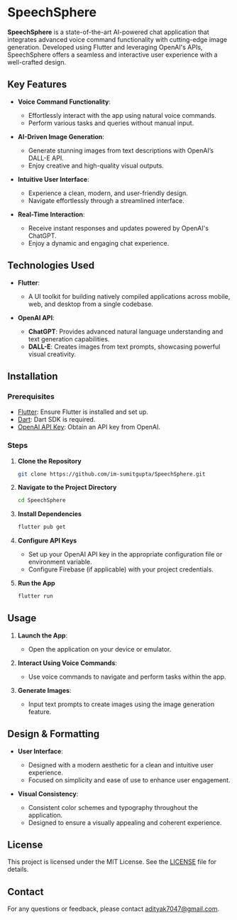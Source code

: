 # SpeechSphere

**SpeechSphere** is a state-of-the-art AI-powered chat application that integrates advanced voice command functionality with cutting-edge image generation. Developed using Flutter and leveraging OpenAI's APIs, SpeechSphere offers a seamless and interactive user experience with a well-crafted design.

## Key Features

- **Voice Command Functionality**: 
  - Effortlessly interact with the app using natural voice commands.
  - Perform various tasks and queries without manual input.

- **AI-Driven Image Generation**: 
  - Generate stunning images from text descriptions with OpenAI’s DALL-E API.
  - Enjoy creative and high-quality visual outputs.

- **Intuitive User Interface**: 
  - Experience a clean, modern, and user-friendly design.
  - Navigate effortlessly through a streamlined interface.

- **Real-Time Interaction**: 
  - Receive instant responses and updates powered by OpenAI's ChatGPT.
  - Enjoy a dynamic and engaging chat experience.

## Technologies Used

- **Flutter**: 
  - A UI toolkit for building natively compiled applications across mobile, web, and desktop from a single codebase.

- **OpenAI API**:
  - **ChatGPT**: Provides advanced natural language understanding and text generation capabilities.
  - **DALL-E**: Creates images from text prompts, showcasing powerful visual creativity.

## Installation

### Prerequisites

- [Flutter](https://flutter.dev/docs/get-started/install): Ensure Flutter is installed and set up.
- [Dart](https://dart.dev/get-dart): Dart SDK is required.
- [OpenAI API Key](https://beta.openai.com/signup/): Obtain an API key from OpenAI.

### Steps

1. **Clone the Repository**

   ```bash
   git clone https://github.com/im-sumitgupta/SpeechSphere.git
   ```

2. **Navigate to the Project Directory**

   ```bash
   cd SpeechSphere
   ```

3. **Install Dependencies**

   ```bash
   flutter pub get
   ```

4. **Configure API Keys**

   - Set up your OpenAI API key in the appropriate configuration file or environment variable.
   - Configure Firebase (if applicable) with your project credentials.

5. **Run the App**

   ```bash
   flutter run
   ```

## Usage

1. **Launch the App**:
   - Open the application on your device or emulator.
   
2. **Interact Using Voice Commands**:
   - Use voice commands to navigate and perform tasks within the app.

3. **Generate Images**:
   - Input text prompts to create images using the image generation feature.

## Design & Formatting

- **User Interface**:
  - Designed with a modern aesthetic for a clean and intuitive user experience.
  - Focused on simplicity and ease of use to enhance user engagement.

- **Visual Consistency**:
  - Consistent color schemes and typography throughout the application.
  - Designed to ensure a visually appealing and coherent experience.

## License

This project is licensed under the MIT License. See the [LICENSE](LICENSE) file for details.

## Contact

For any questions or feedback, please contact [adityak7047@gmail.com](mailto:adityak7047@gmail.com).
